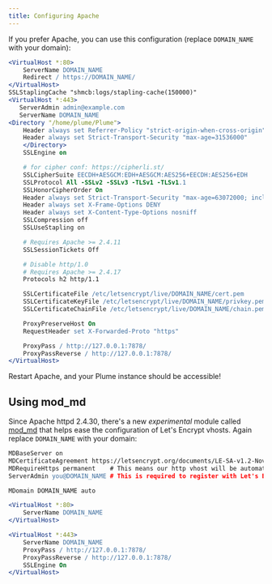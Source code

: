 ```yaml
---
title: Configuring Apache
---
```


If you prefer Apache, you can use this configuration (replace `DOMAIN_NAME` with your domain):

```apache
<VirtualHost *:80>
    ServerName DOMAIN_NAME
    Redirect / https://DOMAIN_NAME/
</VirtualHost>
SSLStaplingCache "shmcb:logs/stapling-cache(150000)"
<VirtualHost *:443>
   ServerAdmin admin@example.com
   ServerName DOMAIN_NAME
<Directory "/home/plume/Plume">
    Header always set Referrer-Policy "strict-origin-when-cross-origin"
    Header always set Strict-Transport-Security "max-age=31536000"
    </Directory>
    SSLEngine on

    # for cipher conf: https://cipherli.st/
    SSLCipherSuite EECDH+AESGCM:EDH+AESGCM:AES256+EECDH:AES256+EDH
    SSLProtocol All -SSLv2 -SSLv3 -TLSv1 -TLSv1.1
    SSLHonorCipherOrder On
    Header always set Strict-Transport-Security "max-age=63072000; includeSubDomains; preload"
    Header always set X-Frame-Options DENY
    Header always set X-Content-Type-Options nosniff
    SSLCompression off
    SSLUseStapling on

    # Requires Apache >= 2.4.11
    SSLSessionTickets Off

    # Disable http/1.0
    # Requires Apache >= 2.4.17
    Protocols h2 http/1.1

    SSLCertificateFile /etc/letsencrypt/live/DOMAIN_NAME/cert.pem
    SSLCertificateKeyFile /etc/letsencrypt/live/DOMAIN_NAME/privkey.pem
    SSLCertificateChainFile /etc/letsencrypt/live/DOMAIN_NAME/chain.pem

    ProxyPreserveHost On
    RequestHeader set X-Forwarded-Proto "https"

    ProxyPass / http://127.0.0.1:7878/
    ProxyPassReverse / http://127.0.0.1:7878/
</VirtualHost>
```

Restart Apache, and your Plume instance should be accessible!

## Using mod_md

Since Apache httpd 2.4.30, there's a new *experimental* module called [mod_md](https://httpd.apache.org/docs/current/mod/mod_md.html) that helps ease the configuration of Let's Encrypt vhosts. Again replace `DOMAIN_NAME` with your domain:

```apache
MDBaseServer on
MDCertificateAgreement https://letsencrypt.org/documents/LE-SA-v1.2-November-15-2017.pdf
MDRequireHttps permanent    # This means our http vhost will be automatically redirect to https
ServerAdmin you@DOMAIN_NAME # This is required to register with Let's Encrypt

MDomain DOMAIN_NAME auto

<VirtualHost *:80>
    ServerName DOMAIN_NAME
</VirtualHost>

<VirtualHost *:443>
    ServerName DOMAIN_NAME
    ProxyPass / http://127.0.0.1:7878/
    ProxyPassReverse / http://127.0.0.1:7878/
    SSLEngine On
</VirtualHost>
```
